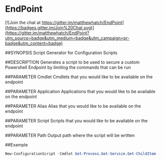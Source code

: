 # EndPoint

[![Join the chat at https://gitter.im/matthewhatch/EndPoint](https://badges.gitter.im/Join%20Chat.svg)](https://gitter.im/matthewhatch/EndPoint?utm_source=badge&utm_medium=badge&utm_campaign=pr-badge&utm_content=badge)

##SYNOPSIS
    Script Generator for Configuration Scripts

##DESCRIPTION
    Generates a script to be used to secure a custom Powershell Endpoint by limiting the commands that can be run

##PARAMETER Cmdlet
    Cmdlets that you would like to be available on the endpoint

##PARAMETER Application
    Applications that you would like to be available on the endpoint

##PARAMETER Alias
    Alias that you would like to be available on the endpoint

##PARAMETER Script
    Scripts that you would like to be available on the endpoint

##PARAMETER Path
    Output path where the script will be written
	
##Example
```powershell
New-ConfigurationScript -Cmdlet Get-Process,Get-Service,Get-ChildItem -Alias dir -Script './somescript.ps1' -Path 'C:\Path\To\Config\Script\Configuration.ps1'
 ```   
